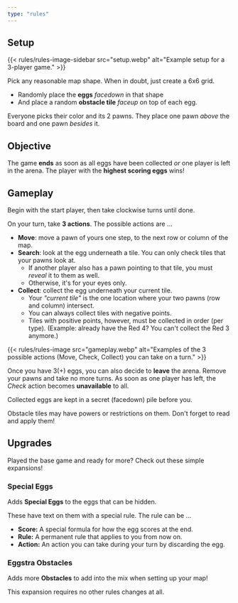 ```yaml
---
type: "rules"
---
```


## Setup

{{< rules/rules-image-sidebar src="setup.webp" alt="Example setup for a 3-player game." >}}

Pick any reasonable map shape. When in doubt, just create a 6x6 grid.
* Randomly place the **eggs** _facedown_ in that shape
* And place a random **obstacle tile** _faceup_ on top of each egg.

Everyone picks their color and its 2 pawns. They place one pawn _above_ the board and one pawn _besides_ it.



## Objective

The game **ends** as soon as all eggs have been collected _or_ one player is left in the arena. The player with the **highest scoring eggs** wins!


## Gameplay

Begin with the start player, then take clockwise turns until done.

On your turn, take **3 actions**. The possible actions are ...

* **Move**: move a pawn of yours one step, to the next row or column of the map.
* **Search**: look at the egg underneath a tile. You can only check tiles that your pawns look at.
  * If another player also has a pawn pointing to that tile, you must _reveal_ it to them as well.
  * Otherwise, it's for your eyes only.
* **Collect**: collect the egg underneath your current tile.
  * Your _"current tile"_ is the one location where your two pawns (row and column) intersect.
  * You can always collect tiles with negative points.
  * Tiles with positive points, however, must be collected in order (per type). (Example: already have the Red 4? You can't collect the Red 3 anymore.)

{{< rules/rules-image src="gameplay.webp" alt="Examples of the 3 possible actions (Move, Check, Collect) you can take on a turn." >}}

Once you have 3(+) eggs, you can also decide to **leave** the arena. Remove your pawns and take no more turns. As soon as one player has left, the _Check_ action becomes **unavailable** to all.

Collected eggs are kept in a secret (facedown) pile before you.

Obstacle tiles may have powers or restrictions on them. Don't forget to read and apply them!


## Upgrades

Played the base game and ready for more? Check out these simple expansions!

### Special Eggs

Adds **Special Eggs** to the eggs that can be hidden. 

These have text on them with a special rule. The rule can be ...

* **Score:** A special formula for how the egg scores at the end.
* **Rule:** A permanent rule that applies to you from now on.
* **Action:** An action you can take during your turn by discarding the egg.


### Eggstra Obstacles

Adds more **Obstacles** to add into the mix when setting up your map!

This expansion requires no other rules changes at all.


